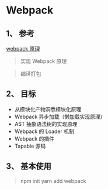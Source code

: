 # Webpack

## 1、 参考

[webpack 原理](https://mp.weixin.qq.com/s/mL_GRKm4_6kCHBCe9715VQ)

> 实现 Webpack 原理

> 编译打包

## 2、 目标

- 从模块化产物洞悉模块化原理
- Webpack 异步加载（懒加载实现原理）
- AST 抽象语法树的实现原理
- Webpack 的 Loader 机制
- Webpack 的插件
- Tapable 源码

## 3、 基本使用

> npm init
> yarn add webpack
